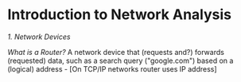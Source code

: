 # Introduction to Network Analysis
_1. Network Devices_

_What is a Router?_ A network device that (requests and?) forwards (requested) data, such as a search query ("google.com") based on a (logical) address - [On TCP/IP networks router uses IP address]
